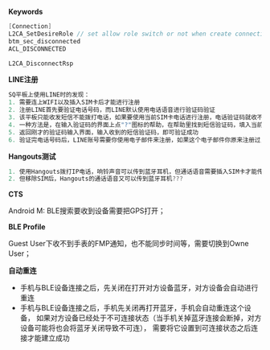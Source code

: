 
**Keywords**
```c
[Connection]
L2CA_SetDesireRole // set allow role switch or not when create connection
btm_sec_disconnected
ACL_DISCONNECTED

L2CA_DisconnectRsp
```

**LINE注册**
```c
SQ平板上使用LINE时的发现：
1. 需要连上WIFI以及插入SIM卡后才能进行注册
2. 注册LINE首先要验证电话号码，而LINE默认使用电话语音进行验证码验证
3. 该平板只能收发短信不能拨打电话，如果要使用当前SIM卡电话进行注册，电话验证码就收不到
4. 一种方法是，在输入验证码的界面上点"?"图标的帮助，在帮助里找到短信验证码，填入当前SIM电话号码就可以获取到短信验证码
5. 返回刚才的验证码输入界面，输入收到的短信验证码，即可验证成功
6. 验证完电话号码后，LINE账号需要你使用电子邮件来注册，如果这个电子邮件你原来注册过，原来的账号会清除
```

**Hangouts测试**
```c
1. 使用Hangouts拨打IP电话，响铃声音可以传到蓝牙耳机，但通话语音需要插入SIM卡才能传到蓝牙耳机
2. 但移除SIM后，Hangouts的通话语音又可以传到蓝牙耳机???
```

**CTS**

Android M: BLE搜索要收到设备需要把GPS打开；

**BLE Profile**

Guest User下收不到手表的FMP通知，也不能同步时间等，需要切换到Owne User；

**自动重连**
- 手机与BLE设备连接之后，先关闭在打开对方设备蓝牙，对方设备会自动进行重连
- 手机与BLE设备连接之后，手机先关闭再打开蓝牙，手机会自动重连这个设备，
  如果对方设备已经处于不可连接状态（当手机关掉蓝牙连接会断掉，对方设备可能将也会将蓝牙关闭导致不可连），
  需要将它设置到可连接状态之后连接才能建立成功
